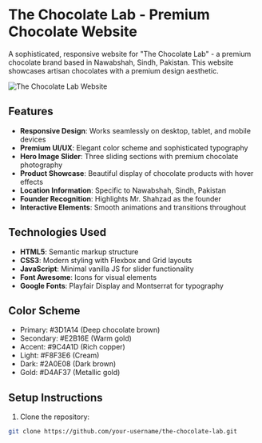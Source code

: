 # The Chocolate Lab - Premium Chocolate Website

A sophisticated, responsive website for "The Chocolate Lab" - a premium chocolate brand based in Nawabshah, Sindh, Pakistan. This website showcases artisan chocolates with a premium design aesthetic.

![The Chocolate Lab Website](https://images.unsplash.com/photo-1575377427642-087cf684f29d?ixlib=rb-4.0.3&ixid=MnwxMjA3fDB8MHxwaG90by1wYWdlfHx8fGVufDB8fHx8&auto=format&fit=crop&w=1200&q=80)

## Features

- **Responsive Design**: Works seamlessly on desktop, tablet, and mobile devices
- **Premium UI/UX**: Elegant color scheme and sophisticated typography
- **Hero Image Slider**: Three sliding sections with premium chocolate photography
- **Product Showcase**: Beautiful display of chocolate products with hover effects
- **Location Information**: Specific to Nawabshah, Sindh, Pakistan
- **Founder Recognition**: Highlights Mr. Shahzad as the founder
- **Interactive Elements**: Smooth animations and transitions throughout

## Technologies Used

- **HTML5**: Semantic markup structure
- **CSS3**: Modern styling with Flexbox and Grid layouts
- **JavaScript**: Minimal vanilla JS for slider functionality
- **Font Awesome**: Icons for visual elements
- **Google Fonts**: Playfair Display and Montserrat for typography

## Color Scheme

- Primary: #3D1A14 (Deep chocolate brown)
- Secondary: #E2B16E (Warm gold)
- Accent: #9C4A1D (Rich copper)
- Light: #F8F3E6 (Cream)
- Dark: #2A0E08 (Dark brown)
- Gold: #D4AF37 (Metallic gold)

## Setup Instructions

1. Clone the repository:
```bash
git clone https://github.com/your-username/the-chocolate-lab.git

